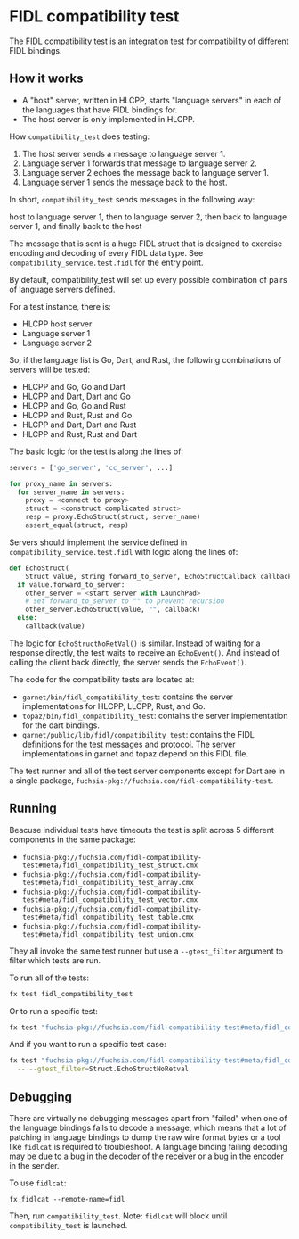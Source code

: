 # FIDL compatibility test

The FIDL compatibility test is an integration test for compatibility of
different FIDL bindings.

## How it works

- A "host" server, written in HLCPP, starts "language servers" in each of the
  languages that have FIDL bindings for.
- The host server is only implemented in HLCPP.

How `compatibility_test` does testing:

  1. The host server sends a message to language server 1.
  2. Language server 1 forwards that message to language server 2.
  3. Language server 2 echoes the message back to language server 1.
  4. Language server 1 sends the message back to the host.

In short, `compatibility_test` sends messages in the following way:

host to language server 1, then to language server 2, then back to language
server 1, and finally back to the host

The message that is sent is a huge FIDL struct that is designed to exercise
    encoding and decoding of every FIDL data type. See
    `compatibility_service.test.fidl` for the entry point.

By default, compatibility_test will set up every possible combination of pairs
of language servers defined.

For a test instance, there is:

  - HLCPP host server
  - Language server 1
  - Language server 2

So, if the language list is Go, Dart, and Rust, the following combinations of
servers will be tested:

  - HLCPP and Go, Go and Dart
  - HLCPP and Dart, Dart and Go
  - HLCPP and Go, Go and Rust
  - HLCPP and Rust, Rust and Go
  - HLCPP and Dart, Dart and Rust
  - HLCPP and Rust, Rust and Dart

The basic logic for the test is along the lines of:

```python
servers = ['go_server', 'cc_server', ...]

for proxy_name in servers:
  for server_name in servers:
    proxy = <connect to proxy>
    struct = <construct complicated struct>
    resp = proxy.EchoStruct(struct, server_name)
    assert_equal(struct, resp)
```

Servers should implement the service defined in
`compatibility_service.test.fidl` with logic along the lines of:

```python
def EchoStruct(
    Struct value, string forward_to_server, EchoStructCallback callback):
  if value.forward_to_server:
    other_server = <start server with LaunchPad>
    # set forward_to_server to "" to prevent recursion
    other_server.EchoStruct(value, "", callback)
  else:
    callback(value)
```

The logic for `EchoStructNoRetVal()` is similar. Instead of waiting for a
response directly, the test waits to receive an `EchoEvent()`. And instead of
calling the client back directly, the server sends the `EchoEvent()`.

The code for the compatibility tests are located at:

- `garnet/bin/fidl_compatibility_test`: contains the server implementations for
  HLCPP, LLCPP, Rust, and Go.
- `topaz/bin/fidl_compatibility_test`: contains the server implementation for
  the dart bindings.
- `garnet/public/lib/fidl/compatibility_test`: contains the FIDL definitions for
  the test messages and protocol. The server implementations in garnet and topaz
  depend on this FIDL file.

The test runner and all of the test server components except for Dart are in a single package, `fuchsia-pkg://fuchsia.com/fidl-compatibility-test`.

## Running

Beacuse individual tests have timeouts the test is split across 5 different 
components in the same package:

- `fuchsia-pkg://fuchsia.com/fidl-compatibility-test#meta/fidl_compatibility_test_struct.cmx`
- `fuchsia-pkg://fuchsia.com/fidl-compatibility-test#meta/fidl_compatibility_test_array.cmx`
- `fuchsia-pkg://fuchsia.com/fidl-compatibility-test#meta/fidl_compatibility_test_vector.cmx`
- `fuchsia-pkg://fuchsia.com/fidl-compatibility-test#meta/fidl_compatibility_test_table.cmx`
- `fuchsia-pkg://fuchsia.com/fidl-compatibility-test#meta/fidl_compatibility_test_union.cmx`

They all invoke the same test runner but use a `--gtest_filter` argument to filter which
tests are run.

To run all of the tests:

```sh
fx test fidl_compatibility_test
```

Or to run a specific test:

```sh
fx test "fuchsia-pkg://fuchsia.com/fidl-compatibility-test#meta/fidl_compatibility_test_struct.cmx"
```

And if you want to run a specific test case:

```sh
fx test "fuchsia-pkg://fuchsia.com/fidl-compatibility-test#meta/fidl_compatibility_test_struct.cmx" \
  -- --gtest_filter=Struct.EchoStructNoRetval
```

## Debugging

There are virtually no debugging messages apart from "failed" when one of the
language bindings fails to decode a message, which means that a lot of patching
in language bindings to dump the raw wire format bytes or a tool like
`fidlcat` is required to troubleshoot. A language binding failing decoding may
be due to a bug in the decoder of the receiver or a bug in the encoder in the
sender.

To use `fidlcat`:

```
fx fidlcat --remote-name=fidl
```

Then, run `compatibility_test`. Note: `fidlcat` will block until
`compatibility_test` is launched.
